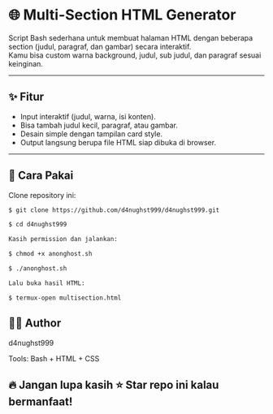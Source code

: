 # 🌐 Multi-Section HTML Generator

Script Bash sederhana untuk membuat halaman HTML dengan beberapa section (judul, paragraf, dan gambar) secara interaktif.  
Kamu bisa custom warna background, judul, sub judul, dan paragraf sesuai keinginan.

---

## ✨ Fitur
- Input interaktif (judul, warna, isi konten).
- Bisa tambah judul kecil, paragraf, atau gambar.
- Desain simple dengan tampilan card style.
- Output langsung berupa file HTML siap dibuka di browser.

---

## 🚀 Cara Pakai
Clone repository ini:
```bash
$ git clone https://github.com/d4nughst999/d4nughst999.git

$ cd d4nughst999

Kasih permission dan jalankan:

$ chmod +x anonghost.sh

$ ./anonghost.sh

Lalu buka hasil HTML:

$ termux-open multisection.html
```







## 👨‍💻 Author

d4nughst999

Tools: Bash + HTML + CSS





## 🔥 Jangan lupa kasih ⭐ Star repo ini kalau bermanfaat!
